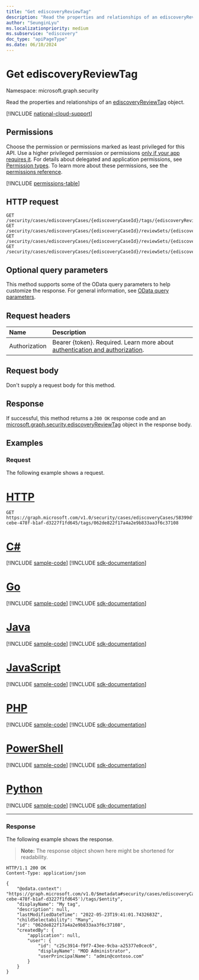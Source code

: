 ```yaml
---
title: "Get ediscoveryReviewTag"
description: "Read the properties and relationships of an ediscoveryReviewTag object."
author: "SeunginLyu"
ms.localizationpriority: medium
ms.subservice: "ediscovery"
doc_type: "apiPageType"
ms.date: 06/10/2024
---
```


# Get ediscoveryReviewTag
Namespace: microsoft.graph.security



Read the properties and relationships of an [ediscoveryReviewTag](../resources/security-ediscoveryreviewtag.md) object.

[!INCLUDE [national-cloud-support](../../includes/global-us.md)]

## Permissions
Choose the permission or permissions marked as least privileged for this API. Use a higher privileged permission or permissions [only if your app requires it](/graph/permissions-overview#best-practices-for-using-microsoft-graph-permissions). For details about delegated and application permissions, see [Permission types](/graph/permissions-overview#permission-types). To learn more about these permissions, see the [permissions reference](/graph/permissions-reference).

<!-- { "blockType": "permissions", "name": "security_ediscoveryreviewtag_get" } -->
[!INCLUDE [permissions-table](../includes/permissions/security-ediscoveryreviewtag-get-permissions.md)]

## HTTP request

<!-- {
  "blockType": "ignored"
}
-->
``` http
GET /security/cases/ediscoveryCases/{ediscoveryCaseId}/tags/{ediscoveryReviewTagId}
GET /security/cases/ediscoveryCases/{ediscoveryCaseId}/reviewSets/{ediscoveryReviewSetId}/files/{ediscoveryFileId}/tags/{ediscoveryReviewTagId}
GET /security/cases/ediscoveryCases/{ediscoveryCaseId}/reviewSets/{ediscoveryReviewSetId}/files/{ediscoveryFileId}/tags/{ediscoveryReviewTagId}/parent
GET /security/cases/ediscoveryCases/{ediscoveryCaseId}/reviewSets/{ediscoveryReviewSetId}/files/{ediscoveryFileId}/tags/{ediscoveryReviewTagId}/childTags/{ediscoveryReviewTagId}
```

## Optional query parameters
This method supports some of the OData query parameters to help customize the response. For general information, see [OData query parameters](/graph/query-parameters).

## Request headers
|Name|Description|
|:---|:---|
|Authorization|Bearer {token}. Required. Learn more about [authentication and authorization](/graph/auth/auth-concepts).|

## Request body
Don't supply a request body for this method.

## Response

If successful, this method returns a `200 OK` response code and an [microsoft.graph.security.ediscoveryReviewTag](../resources/security-ediscoveryreviewtag.md) object in the response body.

## Examples

### Request
The following example shows a request.

# [HTTP](#tab/http)
<!-- {
  "blockType": "request",
  "name": "get_ediscoveryreviewtag"
}
-->
``` http
GET https://graph.microsoft.com/v1.0/security/cases/ediscoveryCases/58399dff-cebe-478f-b1af-d3227f1fd645/tags/062de822f17a4a2e9b833aa3f6c37108
```

# [C#](#tab/csharp)
[!INCLUDE [sample-code](../includes/snippets/csharp/get-ediscoveryreviewtag-csharp-snippets.md)]
[!INCLUDE [sdk-documentation](../includes/snippets/snippets-sdk-documentation-link.md)]

# [Go](#tab/go)
[!INCLUDE [sample-code](../includes/snippets/go/get-ediscoveryreviewtag-go-snippets.md)]
[!INCLUDE [sdk-documentation](../includes/snippets/snippets-sdk-documentation-link.md)]

# [Java](#tab/java)
[!INCLUDE [sample-code](../includes/snippets/java/get-ediscoveryreviewtag-java-snippets.md)]
[!INCLUDE [sdk-documentation](../includes/snippets/snippets-sdk-documentation-link.md)]

# [JavaScript](#tab/javascript)
[!INCLUDE [sample-code](../includes/snippets/javascript/get-ediscoveryreviewtag-javascript-snippets.md)]
[!INCLUDE [sdk-documentation](../includes/snippets/snippets-sdk-documentation-link.md)]

# [PHP](#tab/php)
[!INCLUDE [sample-code](../includes/snippets/php/get-ediscoveryreviewtag-php-snippets.md)]
[!INCLUDE [sdk-documentation](../includes/snippets/snippets-sdk-documentation-link.md)]

# [PowerShell](#tab/powershell)
[!INCLUDE [sample-code](../includes/snippets/powershell/get-ediscoveryreviewtag-powershell-snippets.md)]
[!INCLUDE [sdk-documentation](../includes/snippets/snippets-sdk-documentation-link.md)]

# [Python](#tab/python)
[!INCLUDE [sample-code](../includes/snippets/python/get-ediscoveryreviewtag-python-snippets.md)]
[!INCLUDE [sdk-documentation](../includes/snippets/snippets-sdk-documentation-link.md)]

---

### Response
The following example shows the response.
>**Note:** The response object shown here might be shortened for readability.
<!-- {
  "blockType": "response",
  "truncated": true,
  "@odata.type": "microsoft.graph.security.ediscoveryReviewTag"
}
-->
``` http
HTTP/1.1 200 OK
Content-Type: application/json

{
    "@odata.context": "https://graph.microsoft.com/v1.0/$metadata#security/cases/ediscoveryCases('58399dff-cebe-478f-b1af-d3227f1fd645')/tags/$entity",
    "displayName": "My tag",
    "description": null,
    "lastModifiedDateTime": "2022-05-23T19:41:01.7432683Z",
    "childSelectability": "Many",
    "id": "062de822f17a4a2e9b833aa3f6c37108",
    "createdBy": {
        "application": null,
        "user": {
            "id": "c25c3914-f9f7-43ee-9cba-a25377e0cec6",
            "displayName": "MOD Administrator",
            "userPrincipalName": "admin@contoso.com"
        }
    }
}
```


